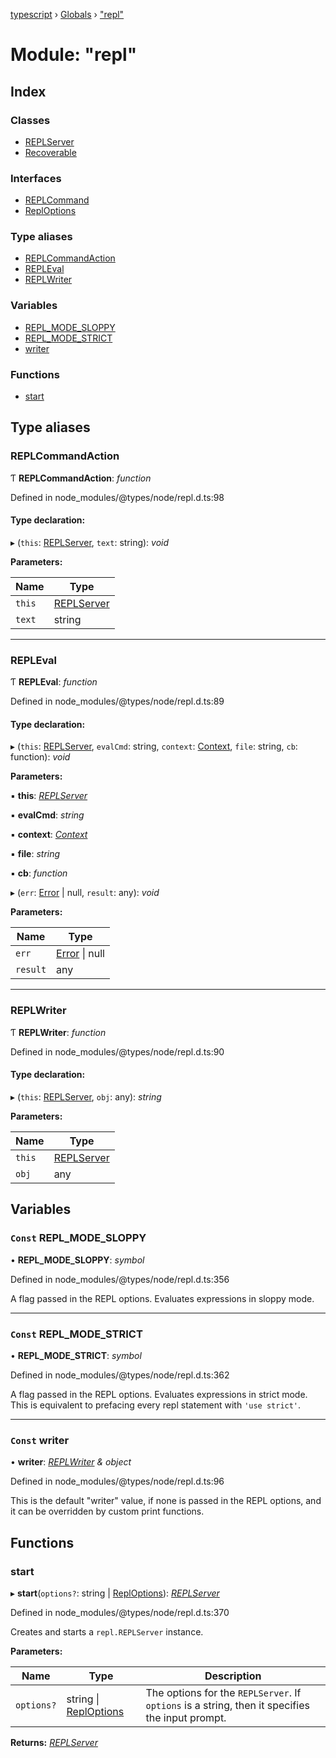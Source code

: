 [typescript](../README.md) › [Globals](../globals.md) › ["repl"](_repl_.md)

# Module: "repl"

## Index

### Classes

* [REPLServer](../classes/_repl_.replserver.md)
* [Recoverable](../classes/_repl_.recoverable.md)

### Interfaces

* [REPLCommand](../interfaces/_repl_.replcommand.md)
* [ReplOptions](../interfaces/_repl_.reploptions.md)

### Type aliases

* [REPLCommandAction](_repl_.md#replcommandaction)
* [REPLEval](_repl_.md#repleval)
* [REPLWriter](_repl_.md#replwriter)

### Variables

* [REPL_MODE_SLOPPY](_repl_.md#const-repl_mode_sloppy)
* [REPL_MODE_STRICT](_repl_.md#const-repl_mode_strict)
* [writer](_repl_.md#const-writer)

### Functions

* [start](_repl_.md#start)

## Type aliases

###  REPLCommandAction

Ƭ **REPLCommandAction**: *function*

Defined in node_modules/@types/node/repl.d.ts:98

#### Type declaration:

▸ (`this`: [REPLServer](../classes/_repl_.replserver.md), `text`: string): *void*

**Parameters:**

Name | Type |
------ | ------ |
`this` | [REPLServer](../classes/_repl_.replserver.md) |
`text` | string |

___

###  REPLEval

Ƭ **REPLEval**: *function*

Defined in node_modules/@types/node/repl.d.ts:89

#### Type declaration:

▸ (`this`: [REPLServer](../classes/_repl_.replserver.md), `evalCmd`: string, `context`: [Context](../interfaces/_vm_.context.md), `file`: string, `cb`: function): *void*

**Parameters:**

▪ **this**: *[REPLServer](../classes/_repl_.replserver.md)*

▪ **evalCmd**: *string*

▪ **context**: *[Context](../interfaces/_vm_.context.md)*

▪ **file**: *string*

▪ **cb**: *function*

▸ (`err`: [Error](../interfaces/error.md) | null, `result`: any): *void*

**Parameters:**

Name | Type |
------ | ------ |
`err` | [Error](../interfaces/error.md) &#124; null |
`result` | any |

___

###  REPLWriter

Ƭ **REPLWriter**: *function*

Defined in node_modules/@types/node/repl.d.ts:90

#### Type declaration:

▸ (`this`: [REPLServer](../classes/_repl_.replserver.md), `obj`: any): *string*

**Parameters:**

Name | Type |
------ | ------ |
`this` | [REPLServer](../classes/_repl_.replserver.md) |
`obj` | any |

## Variables

### `Const` REPL_MODE_SLOPPY

• **REPL_MODE_SLOPPY**: *symbol*

Defined in node_modules/@types/node/repl.d.ts:356

A flag passed in the REPL options. Evaluates expressions in sloppy mode.

___

### `Const` REPL_MODE_STRICT

• **REPL_MODE_STRICT**: *symbol*

Defined in node_modules/@types/node/repl.d.ts:362

A flag passed in the REPL options. Evaluates expressions in strict mode.
This is equivalent to prefacing every repl statement with `'use strict'`.

___

### `Const` writer

• **writer**: *[REPLWriter](_repl_.md#replwriter) & object*

Defined in node_modules/@types/node/repl.d.ts:96

This is the default "writer" value, if none is passed in the REPL options,
and it can be overridden by custom print functions.

## Functions

###  start

▸ **start**(`options?`: string | [ReplOptions](../interfaces/_repl_.reploptions.md)): *[REPLServer](../classes/_repl_.replserver.md)*

Defined in node_modules/@types/node/repl.d.ts:370

Creates and starts a `repl.REPLServer` instance.

**Parameters:**

Name | Type | Description |
------ | ------ | ------ |
`options?` | string &#124; [ReplOptions](../interfaces/_repl_.reploptions.md) | The options for the `REPLServer`. If `options` is a string, then it specifies the input prompt.  |

**Returns:** *[REPLServer](../classes/_repl_.replserver.md)*
